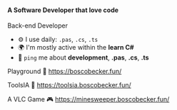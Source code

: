#### A Software Developer that love code

Back-end Developer


- ⚙️ I use daily: `.pas`, `.cs`, `.ts`
- 🌍 I'm mostly active within the **learn C#**
- 💬 `ping` me about **development**, **.pas**, **.cs**, **.ts**

Playground 🎡  https://boscobecker.fun/

ToolsIA 🤖 https://toolsia.boscobecker.fun/

A VLC Game 🎮  https://minesweeper.boscobecker.fun/



